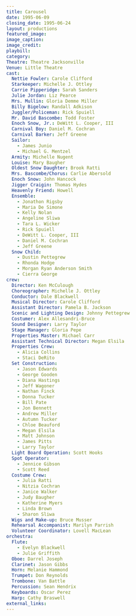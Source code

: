 ```yaml
---
title: Carousel
date: 1995-06-09
closing_date: 1995-06-24
layout: productions
featured_image: 
image_caption:
image_credit:
playbill:
category:
Theatre: Theatre Jacksonville
Venue: Little Theatre
cast:
  Nettie Fowler: Carole Clifford
  Starkeeper: Michelle J. Ottley
  Carrie Pipperidge: Sarah Sanders
  Julie Jordan: Liz Pearce
  Mrs. Mullin: Gloria Demme Miller
  Billy Bigelow: Randall Adkison
  Juggler/Policeman: Rick Spuiell
  Mr. David Bascombe: Todd Foster
  Enoch Snow, Jr.: DeWitt L. Cooper, III
  Carnival Boy: Daniel M. Cochran
  Carnival Barker: Jeff Greene
  Sailor:
    - James Junio
    - Michael G. Mentzel
  Armity: Michelle Nugent
  Louise: Mary Baugher
  Oldest Snow Daughter: Brook Ratti
  Mrs. Bascombe/Chorus: Carlie Abersold
  Enoch Snow: John Hancock
  Jigger Craigin: Thomas Hydes
  Heavenly Friend: Howell
  Ensemble:
    - Jonathon Rigsby
    - Maria De Simone
    - Kelly Nolan
    - Angeline Sliwa
    - Tara L. Wicker
    - Rick Spuiell
    - DeWitt L. Cooper, III
    - Daniel M. Cochran
    - Jeff Greene
  Snow Child:
    - Dustin Pettegrew
    - Rhonda Hodge
    - Morgan Ryan Anderson Smith
    - Cierra George
crew:
  Director: Ken McCulough
  Choreographer: Michelle J. Ottley
  Conductor: Dale Blackwell
  Musical Director: Carole Clifford
  Assistant Director: Pamela B. Jackson
  Scenic and Lighting Design: Johnny Pettegrew
  Costumer: Alex Allesandri-Bruce
  Sound Designer: Larry Taylor
  Stage Manager: Gloria Pepe
  Properties Master: Michael Carr
  Assistant Technical Director: Megan Elsila
  Properties Crew:
    - Alicia Collins
    - Staci DeRito
  Set Construction:
    - Jason Edwards
    - George Gooden
    - Diana Hastings
    - Jeff Wagoner
    - Nathan Finck
    - Donna Tucker
    - Bill Pate
    - Jon Bennett
    - Andrew Miller
    - Autumn Tucker
    - Chloe Beauford
    - Megan Elsila
    - Matt Johnson
    - James Pitts
    - Larry Taylor
  Light Board Operation: Scott Hooks
  Spot Operator:
    - Jennice Gibson
    - Scott Reed
  Costume Crew:
    - Julia Ratti
    - Nitzia Cochran
    - Janice Walker
    - Judy Baugher
    - Katherine Myers
    - Linda Brown
    - Sharon Sliwa
  Wigs and Make-up: Bruce Musser
  Rehearsal Accompanist: Marilyn Parrish
  Volunteer Coordinator: Lovell MacLean
orchestra:
  Flute:
    - Evelyn Blackwell
    - Julie Griffith
  Oboe: Darrel Joseph
  Clarinet: Jason Gibbs
  Horn: Melanie Hammond
  Trumpet: Don Reynolds
  Trombone: Van Battle
  Percussion: Sean Hendrix
  Keyboards: Oscar Perez
  Harp: Cathy Braswell
external_links:
---
```

